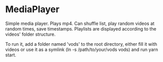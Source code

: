 # MediaPlayer
Simple media player. Plays mp4. Can shuffle list, play random videos at random times, save timestamps.
Playlists are displayed according to the videos' folder structure.

To run it, add a folder named 'vods' to the root directory, either fill it with videos or use it as a 
symlink (ln -s /path/to/your/vods vods) and run yarn start.
